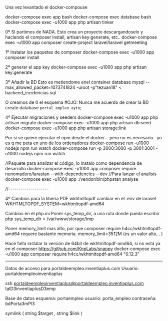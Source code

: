 Una vez levantado el docker-compouse

docker-compose exec app bash
docker-compose exec database bash
docker-compose exec -u1000 app php artisan tinker

0º SI partimos de NADA. Esto crea un proyecto descargandoselo y haciendo el composer install, artisan key:generate, etc..
docker-compose exec -u1000 app  composer create-project laravel/laravel getmeeting


1º Instalar los paquetes de composer
docker-compose exec -u1000 app composer install

2º generar el app key
docker-compose exec -u1000 app php artisan key:generate

3º Añadir la BD
Esto es metiendome enel container database
mysql --max_allowed_packet=1073741824 -uroot -p"tezuan18" < backend_incidencias.sql

O creamos de 0 el esquema #OJO: Nunca me acuerdo de crear la BD
create database `portal_empleo_ayto`;

4º Ejecutar migraciones y seeders
docker-compose exec -u1000 app php artisan migrate
docker-compose exec -u1000 app php artisan db:seed
docker-compose exec -u1000 app php artisan storage:link

Por si se quiere ejecutar el npm desde el docker... pero no es necesario.. yo es q me peta en uno de los ordenadores
docker-compose run -u1000 nodejs npm run watch
docker-compose run -p 3000:3000 -p 3001:3001 -u1000 nodejs npm run watch

//Paquete para analizar el código, lo instalo como dependencia de desarrollo
docker-compose exec -u1000 app composer require nunomaduro/larastan --with-dependencies --dev
//Para lanzar el analisis
docker-compose exec -u1000 app ./vendor/bin/phpstan analyse

//--------------------

4º Cambios para la libería PDF wkhtmltopdf
cambiar en el .env de laravel
WKHTMLTOPDF_SYSTEM=wkhtmltopdf-amd64

Cambios en el php.ini
Poner sys_temp_dir, a una ruta donde pueda escribir php
sys_temp_dir = /var/www/storage/tmp

Poner memory_limit mas alto, por que composer require h4cc/wkhtmltopdf-amd64 requere bastante memoria.
memory_limit=3512M  (es un valor alto... )

Hace falta instalar la versión de 64bit de wkhtmltopdf-amd64, si no está ya en el composer
https://github.com/KnpLabs/snappy
docker-compose exec -u1000 app composer require h4cc/wkhtmltopdf-amd64 "0.12.3"


----------
Datos de acceso para portaldeempleo.inventiaplus.com
Usuario: portaldeempleoinventiaplus

ssh portaldeempleoinventiaplus@portaldeempleo.inventiaplus.com
talD3inventiaplusD3emp

Base de datos
esquema: portaempleo
usuario: porta_empleo
contraseña: bdPorta3mPl3



symlink ( string $target , string $link )

<?php
symlink ('portal_empleo_ayto/public/', 'www');


///----------- CAJON DESASTRE


Obtener todos los permisos definidos
Illuminate\Support\Facades\Gate::abilities()

currculum
docker-compose exec -u1000 app php artisan bl5:all currculums
docker-compose exec -u1000 app php artisan bl5:delete currculums

docker-compose exec -u1000 app php artisan bl5:all curricula
docker-compose exec -u1000 app php artisan bl5:delete curricula
curricula
curriculums


docker-compose exec -u1000 app php artisan bl5:all cvs

docker-compose exec -u1000 app php artisan bl5:all Categories
docker-compose exec -u1000 app php artisan bl5:delete Departments

docker-compose exec -u1000 app php artisan bl5:all tags


Al wordpress existente, añadirle la posibilidad de gestionar los demandandes de empleo.

acceso: http://empleo.inventiapush.com/wp-login.php?loggedout=true

User administrador: rafasce/scesce



docker-compose exec -u1000 app php artisan migrate:rollback

ssh inventiapush0@inventiapush.com
gFG995wH




docker-compose exec -u1000 app php artisan make:migration add_fields_to_cvs_table

----------

//Create controller
php artisan bl5:controller ArticlesController

//Create Model
php artisan bl5:model Article

//Create request
php artisan bl5:request ArticleRequest

//Create migrate
php artisan make:migration:schema create_articles_table --schema="name:string"


docker-compose exec -u1000 app php artisan bl5:model File
docker-compose exec -u1000 app php artisan bl5:request FileRequest
docker-compose exec -u1000 app php artisan make:migration create_filess_table




¿?
docker-compose run --rm -u1000 nodejs npm run dev



Ejecutar test con la depuraćión activa. para vscode esto para en los breackpoint
docker-compose exec -u1000 -e XDEBUG_SESSION=1 app php artisan test


Para depurar con el vscode, con el xdebug3 y como está configurado..
Necesito añadir en la petición.. la variable GET XDEBUG_SESSION=1
Por ejemplo la url así:
http://localhost/?XDEBUG_SESSION=1

¿Por q esto?, por q el launch del vscode, es un escuchador y necesita q algo lo dispare.
Tambien puede que sea por que : xdebug.start_with_request esta a valor por de defecto, q en el modo debug, es trigger
- Pues si, confirmado que si pongo: xdebug.start_with_request=yes   ya se para como quiero, simplemente poner el brekpoint y q pase por él, sin variable de sessión
